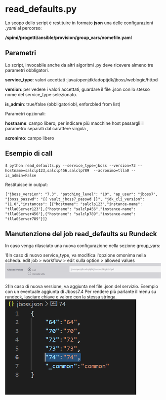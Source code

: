 # read_defaults.py
Lo scopo dello script è restituire in formato **json** una delle configurazioni *.yaml* al percorso:

**/spimi/progetti/ansible/provision/group_vars/nomefile.yaml**
## Parametri
Lo script, invocabile anche da altri algoritmi .py deve ricevere almeno tre parametri obbligatori.

**service_type**: valori accettati :java/openjdk/adoptjdk/jboss/weblogic/httpd
  
**version**: per vedere i valori accettati, guardare il file .json con lo stesso nome del service_type selezionato.

**is_admin**: true/false (obbligatoriobl, enforcbled from list)

Parametri opzionali:

**hostname**: campo libero, per indicare più macchine host passargli il parametro separati dal carattere virgola , 

**acronimo**: campo libero 

## Esempio di call
    $ python read_defaults.py --service_type=jboss --version=73 --hostname=salclp123,salclp456,salclp789  --acronimo=tlla0 --is_admin=False

Restituisce in output:

    {"jboss_version": "7.3", "patching_level": "10", "ap_user": "jboss7", "jboss_passwd": "{{ vault_jboss7_passwd }}", "jdk_cli_version": "11.0","instances": [{"hostname": "salclp123","instance-name": "tlla0Server123"},{"hostname": "salclp456","instance-name": "tlla0Server456"},{"hostname": "salclp789","instance-name": "tlla0Server789"}]}

## Manutenzione del job read_defaults su Rundeck

In caso venga rilasciato una nuova configurazione nella sezione group_vars:

1)In caso di nuovo service_type, va modifica l'opzione omonima nella scheda.
 edit job > workflow > edit sulla option > allowed values 
 ![campo](./read_defaults_immaginereadme1.PNG)
 
2)In caso di nuova versione, va aggiunta nel file .json del servizio. Esempio con un eventuale aggiunta di Jboss7.4
Per rendere più parlante il menu su rundeck, lasciare chiave e valore con la stessa stringa.
 ![campo](./read_defaults_immaginereadme2.PNG)


